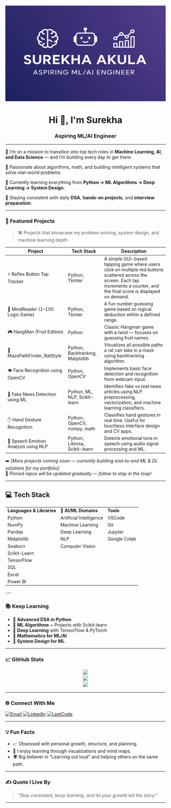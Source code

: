 <!-- GitHub Profile README for Surekha Akula -->
<p align="center">
  <img src="banner.png" alt="Surekha Akula Banner" width="100%" height="300"/>
</p>
<h1 align="center">Hi 👋, I'm Surekha</h1>
<h3 align="center">Aspiring ML/AI Engineer</h3>

---

🎯 I’m on a mission to transition into top tech roles in **Machine Learning, AI, and Data Science** — and I’m building every day to get there.

🧠 Passionate about algorithms, math, and building intelligent systems that solve real-world problems.

🌱 Currently learning everything from **Python → ML Algorithms → Deep Learning → System Design**.

💪 Staying consistent with daily **DSA**, **hands-on projects**, and **interview preparation**.

---

### 🚀 Featured Projects

> 🛠 Projects that showcase my problem-solving, system design, and machine learning depth

| Project | Tech Stack | Description |
|--------|------------|-------------|
| ⚡ Reflex Button Tap Tracker | Python, Tkinter | A simple GUI-based tapping game where users click on multiple red buttons scattered across the screen. Each tap increments a counter, and the final score is displayed on demand. |
| 🧠 MindReader (1–100 Logic Game) | Python, Tkinter | A fun number guessing game based on logical deduction within a defined range. |
| 🎮 HangMan (Fruit Edition) | Python | Classic Hangman game with a twist — focuses on guessing fruit names. |
| 🧭 MazePathFinder_RatStyle | Python, Backtracking, Matplotlib | Visualizes all possible paths a rat can take in a maze using backtracking algorithm. |
| 👁️ Face Recognition using OpenCV | Python, OpenCV | Implements basic face detection and recognition from webcam input. |
| 📰 Fake News Detection using ML | Python, ML, NLP, Scikit-learn | Identifies fake vs real news articles using NLP preprocessing, vectorization, and machine learning classifiers. |
| ✋ Hand Gesture Recognition | Python, OpenCV, numpy, math | Classifies hand gestures in real time. Useful for touchless interface design and CV apps. |
| 🎤 Speech Emotion Analysis using NLP | Python, Librosa, Scikit-learn | Detects emotional tone in speech using audio signal processing and ML. |

➡️ _[More projects coming soon — currently building end-to-end ML & DL solutions for my portfolio]_  
📁 _Pinned repos will be updated gradually — follow to stay in the loop!_

---
<h2>💻 Tech Stack</h2>

<table>
  <tr>
    <td><strong>Languages & Libraries</strong></td>
    <td><strong>🧠 AI/ML Domains</strong></td>
    <td><strong>Tools</strong></td>
  </tr>
  <tr>
    <td>Python</td>
    <td>Artificial Intelligence</td>
    <td>VSCode</td>
  </tr>
  <tr>
    <td>NumPy</td>
    <td>Machine Learning</td>
    <td>Git</td>
  </tr>
  <tr>
    <td>Pandas</td>
    <td>Deep Learning</td>
    <td>Jupyter</td>
  </tr>
  <tr>
    <td>Matplotlib</td>
    <td>NLP</td>
    <td>Google Colab</td>
  </tr>
  <tr>
    <td>Seaborn</td>
    <td>Computer Vision</td>
    <td></td>
  </tr>
  <tr>
    <td>Scikit-Learn</td>
    <td></td>
    <td></td>
  </tr>
  <tr>
    <td>TensorFlow</td>
    <td></td>
    <td></td>
  </tr>
  <tr>
    <td>SQL</td>
    <td></td>
    <td></td>
  </tr>
  <tr>
    <td>Excel</td>
    <td></td>
    <td></td>
  </tr>
  <tr>
    <td>Power BI</td>
    <td></td>
    <td></td>
  </tr>
</table>
---

### 📚 Keep Learning

- 📖 **Advanced DSA in Python**
- 🤖 **ML Algorithms** + Projects with Scikit-learn
- 🧠 **Deep Learning** with TensorFlow & PyTorch
- 🧮 **Mathematics for ML/AI**
- 🧩 **System Design for ML** 

---

### 📈 GitHub Stats

<p align="center">
  <img src="https://github-readme-streak-stats.herokuapp.com/?user=SUREKHA1AKULA&theme=radical" />
  <br/>
  <img src="https://github-readme-stats.vercel.app/api/top-langs/?username=SUREKHA1AKULA&layout=compact&theme=radical" />
  <br/>
  <img src="https://github-readme-stats.vercel.app/api?username=SUREKHA1AKULA&show_icons=true&theme=radical" />
</p>

---

### 🌐 Connect With Me

<p align="left">
  <a href="mailto:surekha2393@gmail.com" target="_blank"><img alt="Email" src="https://img.shields.io/badge/Email-D14836?style=flat-square&logo=gmail&logoColor=white" /></a>
  <a href="https://www.linkedin.com/in/surekha-akula/" target="_blank"><img alt="LinkedIn" src="https://img.shields.io/badge/LinkedIn-0A66C2?style=flat-square&logo=linkedin&logoColor=white" /></a>
  <a href="https://leetcode.com/u/Surekha_Akula/" target="_blank"><img alt="LeetCode" src="https://img.shields.io/badge/LeetCode-FFA116?style=flat-square&logo=leetcode&logoColor=white" /></a>
</p>

---
### 💡 Fun Facts

- 📈 Obsessed with personal growth, structure, and planning.
- 🎨 I enjoy learning through visualizations and mind maps.
- 🌍 Big believer in “Learning out loud” and helping others on the same path.

---

### ✍️ Quote I Live By

> *"Stay consistent, keep learning, and let your growth tell the story."*

---
<!-- GitHub Profile Tags -->
<!-- Machine Learning | Data Science | AI | Python | NLP | Deep Learning | ML Projects | OpenCV | TensorFlow | Scikit-learn -->
